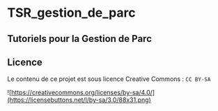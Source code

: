 # TSR_gestion_de_parc

## Tutoriels pour la Gestion de Parc

## Licence

Le contenu de ce projet est sous licence Creative Commons : `CC BY-SA`

![https://creativecommons.org/licenses/by-sa/4.0/](https://licensebuttons.net/l/by-sa/3.0/88x31.png)
